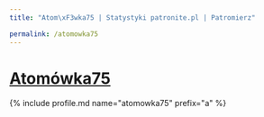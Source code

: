 ```yaml
---
title: "Atom\xF3wka75 | Statystyki patronite.pl | Patromierz"

permalink: /atomowka75
---
```


# [Atomówka75](https://patronite.pl/atomowka75)

{% include profile.md name="atomowka75" prefix="a" %}
